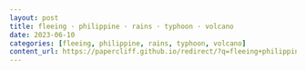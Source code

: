 ```yaml
---
layout: post
title: fleeing · philippine · rains · typhoon · volcano
date: 2023-06-10
categories: [fleeing, philippine, rains, typhoon, volcano]
content_url: https://papercliff.github.io/redirect/?q=fleeing+philippine+rains+typhoon+volcano&tbs=cdr:1,cd_min:6/9/2023,cd_max:6/11/2023
---
```

